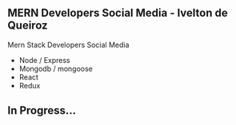 ## MERN Developers Social Media - Ivelton de Queiroz

Mern Stack Developers Social Media
- Node / Express
- Mongodb / mongoose
- React
- Redux

## In Progress...
